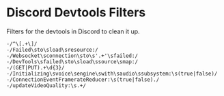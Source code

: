 # Discord Devtools Filters

Filters for the devtools in Discord to clean it up.

```regex
-/^\[.+\]/ 
-/Failed\sto\sload\sresource:/ 
-/Websocket\sconnection\sto\s'.+'\sfailed:/ 
-/DevTools\sfailed\sto\sload\ssource\smap:/ 
-/(GET|PUT).+\d{3}/ 
-/Initializing\svoice\sengine\swith\saudio\ssubsystem:\s(true|false)/ 
-/ConnectionEventFramerateReducer:\s(true|false)./ 
-/updateVideoQuality:\s.+/ 
```

